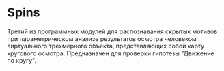 # Spins
Третий из программных модулей для распознавания скрытых мотивов при параметрическом анализе результатов осмотра человеком виртуального трехмерного объекта, представляющих собой карту кругового осмотра. Предназначен для проверки гипотезы "Движение по кругу".
